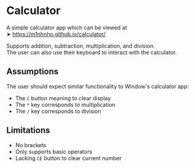 # Calculator
A simple calculator app which can be viewed at  
➤ https://m1nhnho.github.io/calculator/

Supports addition, subtraction, multiplication, and division.  
The user can also use their keyboard to interact with the calculator.

## Assumptions
The user should expect similar functionality to Window's calculator app:
- The `C` button meaning to clear display
- The `*` key corresponds to multiplication
- The `/` key corresponds to division 

## Limitations
- No brackets
- Only supports basic operators
- Lacking `CE` button to clear current number